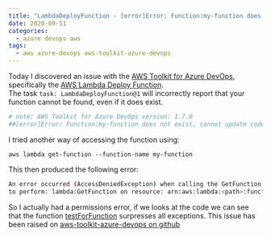 ```yaml
---
title: "LambdaDeployFunction - [error]Error: Function:my-function does not exist, cannot update code only"
date: 2020-09-11
categories:
  - azure devops aws
tags:
  - aws azure-devops aws-toolkit-azure-devops
---
```


Today I discovered an issue with the [AWS Toolkit for Azure DevOps](https://aws.amazon.com/vsts/), specifically the [AWS Lambda Deploy Function](https://docs.aws.amazon.com/vsts/latest/userguide/lambda-deploy.html).  
The task `task: LambdaDeployFunction@1` will incorrectly report that your function cannot be found, even if it does exist.  

```bash
# note: AWS Toolkit for Azure DevOps version: 1.7.0
##[error]Error: Function:my-function does not exist, cannot update code only
```

I tried another way of accessing the function using: 
```
aws lambda get-function --function-name my-function
```

This then produced the following error:  
```bash
An error occurred (AccessDeniedException) when calling the GetFunction operation: User: arn:aws:sts::myrole is not authorized
to perform: lambda:GetFunction on resource: arn:aws:lambda:<path>:function:my-function
```

So I actually had a permissions error, if we looks at the code we can see that the function [testForFunction](https://github.com/aws/aws-toolkit-azure-devops/blob/5c3ea378838f82e7aa81842404d944138f033ed3/Tasks/LambdaDeployFunction/TaskOperations.ts#L212) surpresses all exceptions.
This issue has been raised on [aws-toolkit-azure-devops on github](https://github.com/aws/aws-toolkit-azure-devops/issues/371)